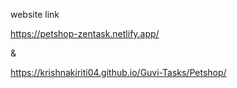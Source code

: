 website link

https://petshop-zentask.netlify.app/

&

https://krishnakiriti04.github.io/Guvi-Tasks/Petshop/
